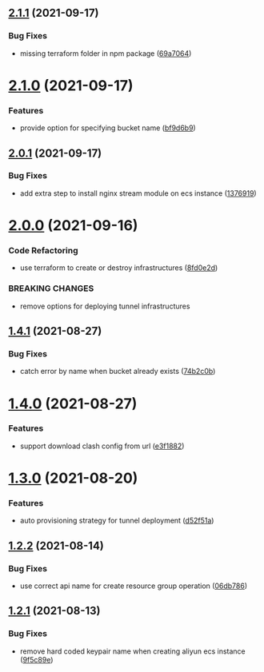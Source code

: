 ## [2.1.1](https://github.com/zhifanz/fanqiang/compare/v2.1.0...v2.1.1) (2021-09-17)


### Bug Fixes

* missing terraform folder in npm package ([69a7064](https://github.com/zhifanz/fanqiang/commit/69a706497b82e9199fb8e8c16a2eb7a85b83942c))

# [2.1.0](https://github.com/zhifanz/fanqiang/compare/v2.0.1...v2.1.0) (2021-09-17)


### Features

* provide option for specifying bucket name ([bf9d6b9](https://github.com/zhifanz/fanqiang/commit/bf9d6b942444c9c259bf62788d37c75f5c8de32c))

## [2.0.1](https://github.com/zhifanz/fanqiang/compare/v2.0.0...v2.0.1) (2021-09-17)


### Bug Fixes

* add extra step to install nginx stream module on ecs instance ([1376919](https://github.com/zhifanz/fanqiang/commit/1376919aab17239d5565fa3407d20124171ce175))

# [2.0.0](https://github.com/zhifanz/fanqiang/compare/v1.4.1...v2.0.0) (2021-09-16)


### Code Refactoring

* use terraform to create or destroy infrastructures ([8fd0e2d](https://github.com/zhifanz/fanqiang/commit/8fd0e2d0ace10a2c761e2d489677990458a1c4e0))


### BREAKING CHANGES

* remove options for deploying tunnel infrastructures

## [1.4.1](https://github.com/zhifanz/fanqiang/compare/v1.4.0...v1.4.1) (2021-08-27)


### Bug Fixes

* catch error by name when bucket already exists ([74b2c0b](https://github.com/zhifanz/fanqiang/commit/74b2c0b64514655b38a9252408e5284a19a18c4e))

# [1.4.0](https://github.com/zhifanz/fanqiang/compare/v1.3.0...v1.4.0) (2021-08-27)


### Features

* support download clash config from url ([e3f1882](https://github.com/zhifanz/fanqiang/commit/e3f18823963404cefb6be79e7ff0613ebcd2911d))

# [1.3.0](https://github.com/zhifanz/fanqiang/compare/v1.2.2...v1.3.0) (2021-08-20)


### Features

* auto provisioning strategy for tunnel deployment ([d52f51a](https://github.com/zhifanz/fanqiang/commit/d52f51a21f5108ef19c28524a63db37e03bf08a2))

## [1.2.2](https://github.com/zhifanz/fanqiang/compare/v1.2.1...v1.2.2) (2021-08-14)


### Bug Fixes

* use correct api name for create resource group operation ([06db786](https://github.com/zhifanz/fanqiang/commit/06db786035ca9c11bde4a331c73e5d35d934cef7))

## [1.2.1](https://github.com/zhifanz/fanqiang/compare/v1.2.0...v1.2.1) (2021-08-13)


### Bug Fixes

* remove hard coded keypair name when creating aliyun ecs instance ([9f5c89e](https://github.com/zhifanz/fanqiang/commit/9f5c89eb86e66be0b5eb23ed906b514a4be98661))
